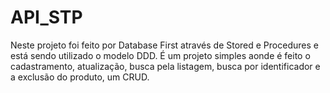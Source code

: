 # API_STP

Neste projeto foi feito por Database First através de Stored e Procedures e está sendo utilizado o modelo DDD. 
É um projeto simples aonde é feito o cadastramento, atualização, busca pela listagem, busca por identificador e a exclusão do produto, um CRUD. 
